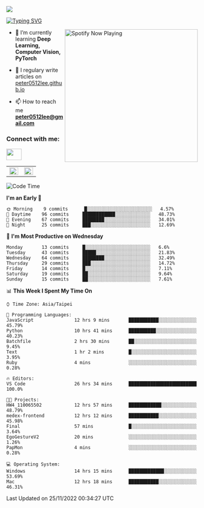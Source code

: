 ![](https://komarev.com/ghpvc/?username=peter0512lee&color=ff69b4)

[![Typing SVG](https://readme-typing-svg.herokuapp.com?color=F742BA&size=22&lines=Hi!+I'm+JYL)](https://git.io/typing-svg)

[<img src="https://spotify-now-playing.peter0512lee.vercel.app/api/spotify-playing" alt="Spotify Now Playing" width="350" align="right" />](https://open.spotify.com/user/21iyoswqgnkoe7peuesmqnhgy)

- 🌱 I’m currently learning **Deep Learning, Computer Vision, PyTorch**

- 📝 I regulary write articles on [peter0512lee.github.io](https://peter0512lee.github.io/)

- 📫 How to reach me **peter0512lee@gmail.com**

<h3 align="left">Connect with me:</h3>
<p align="left">
<a href="https://linkedin.com/in/jie-ying-li-b43a1416b" target="blank"><img align="center" src="https://raw.githubusercontent.com/rahuldkjain/github-profile-readme-generator/master/src/images/icons/Social/linked-in-alt.svg" height="30" width="40" /></a>
<!-- <a href="https://fb.com/peter0512lee" target="blank"><img align="center" src="https://raw.githubusercontent.com/rahuldkjain/github-profile-readme-generator/master/src/images/icons/Social/facebook.svg" alt="peter0512lee" height="30" width="40" /></a> -->
<!-- <a href="https://instagram.com/etiquette_ying" target="blank"><img align="center" src="https://raw.githubusercontent.com/rahuldkjain/github-profile-readme-generator/master/src/images/icons/Social/instagram.svg" alt="etiquette_ying" height="30" width="40" /></a> -->
<!-- <a href="https://medium.com/@peter0512lee" target="blank"><img align="center" src="https://raw.githubusercontent.com/rahuldkjain/github-profile-readme-generator/master/src/images/icons/Social/medium.svg" alt="@peter0512lee" height="30" width="40" /></a> -->
</p>

<table><tr><td valign="top" width="50%">

<img src="https://github-readme-stats.vercel.app/api?username=peter0512lee&hide_border=true&show_icons=true&locale=en" align="left" style="width: 100%" />

</td><td valign="top" width="50%">

<img src="https://github-readme-stats.vercel.app/api/top-langs?username=peter0512lee&hide_border=true&show_icons=true&locale=en&layout=compact" align="left" style="width: 100%" />

</td></tr></table>  

<!--START_SECTION:waka-->
![Code Time](http://img.shields.io/badge/Code%20Time-906%20hrs%2018%20mins-blue)

**I'm an Early 🐤** 

```text
🌞 Morning    9 commits      █░░░░░░░░░░░░░░░░░░░░░░░░   4.57% 
🌆 Daytime    96 commits     ████████████░░░░░░░░░░░░░   48.73% 
🌃 Evening    67 commits     ████████░░░░░░░░░░░░░░░░░   34.01% 
🌙 Night      25 commits     ███░░░░░░░░░░░░░░░░░░░░░░   12.69%

```
📅 **I'm Most Productive on Wednesday** 

```text
Monday       13 commits     █░░░░░░░░░░░░░░░░░░░░░░░░   6.6% 
Tuesday      43 commits     █████░░░░░░░░░░░░░░░░░░░░   21.83% 
Wednesday    64 commits     ████████░░░░░░░░░░░░░░░░░   32.49% 
Thursday     29 commits     ███░░░░░░░░░░░░░░░░░░░░░░   14.72% 
Friday       14 commits     █░░░░░░░░░░░░░░░░░░░░░░░░   7.11% 
Saturday     19 commits     ██░░░░░░░░░░░░░░░░░░░░░░░   9.64% 
Sunday       15 commits     ██░░░░░░░░░░░░░░░░░░░░░░░   7.61%

```


📊 **This Week I Spent My Time On** 

```text
⌚︎ Time Zone: Asia/Taipei

💬 Programming Languages: 
JavaScript               12 hrs 9 mins       ███████████░░░░░░░░░░░░░░   45.79% 
Python                   10 hrs 41 mins      ██████████░░░░░░░░░░░░░░░   40.23% 
Batchfile                2 hrs 30 mins       ██░░░░░░░░░░░░░░░░░░░░░░░   9.45% 
Text                     1 hr 2 mins         █░░░░░░░░░░░░░░░░░░░░░░░░   3.95% 
Ruby                     4 mins              ░░░░░░░░░░░░░░░░░░░░░░░░░   0.28%

🔥 Editors: 
VS Code                  26 hrs 34 mins      █████████████████████████   100.0%

🐱‍💻 Projects: 
HW4_110065502            12 hrs 57 mins      ████████████░░░░░░░░░░░░░   48.79% 
medex-frontend           12 hrs 12 mins      ███████████░░░░░░░░░░░░░░   45.98% 
Final                    57 mins             █░░░░░░░░░░░░░░░░░░░░░░░░   3.64% 
EgoGestureV2             20 mins             ░░░░░░░░░░░░░░░░░░░░░░░░░   1.26% 
PapMon                   4 mins              ░░░░░░░░░░░░░░░░░░░░░░░░░   0.28%

💻 Operating System: 
Windows                  14 hrs 15 mins      █████████████░░░░░░░░░░░░   53.69% 
Mac                      12 hrs 18 mins      ███████████░░░░░░░░░░░░░░   46.31%

```


 Last Updated on 25/11/2022 00:34:27 UTC
<!--END_SECTION:waka-->


<!--
**peter0512lee/peter0512lee** is a ✨ _special_ ✨ repository because its `README.md` (this file) appears on your GitHub profile.

